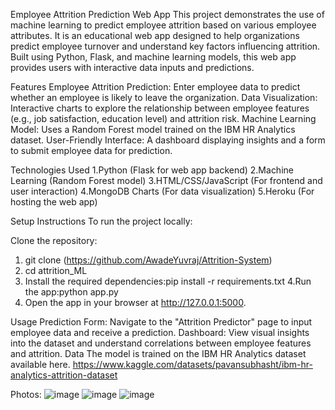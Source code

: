 Employee Attrition Prediction Web App
This project demonstrates the use of machine learning to predict employee attrition based on various employee attributes. It is an educational web app designed to help organizations predict employee turnover and understand key factors influencing attrition. Built using Python, Flask, and machine learning models, this web app provides users with interactive data inputs and predictions.

Features
Employee Attrition Prediction: Enter employee data to predict whether an employee is likely to leave the organization.
Data Visualization: Interactive charts to explore the relationship between employee features (e.g., job satisfaction, education level) and attrition risk.
Machine Learning Model: Uses a Random Forest model trained on the IBM HR Analytics dataset.
User-Friendly Interface: A dashboard displaying insights and a form to submit employee data for prediction.


Technologies Used
1.Python (Flask for web app backend)
2.Machine Learning (Random Forest model)
3.HTML/CSS/JavaScript (For frontend and user interaction)
4.MongoDB Charts (For data visualization)
5.Heroku (For hosting the web app)


Setup Instructions
To run the project locally:

Clone the repository:
1. git clone (https://github.com/AwadeYuvraj/Attrition-System)
2. cd attrition_ML
3. Install the required dependencies:pip install -r requirements.txt
4.Run the app:python app.py
5. Open the app in your browser at http://127.0.0.1:5000.

Usage
Prediction Form: Navigate to the "Attrition Predictor" page to input employee data and receive a prediction.
Dashboard: View visual insights into the dataset and understand correlations between employee features and attrition.
Data
The model is trained on the IBM HR Analytics dataset available here.
https://www.kaggle.com/datasets/pavansubhasht/ibm-hr-analytics-attrition-dataset


Photos: ![image](https://github.com/user-attachments/assets/5c66529f-da1c-4ff9-a964-82075561e120)
![image](https://github.com/user-attachments/assets/52674cc5-38dc-4185-b265-8931c48c8b41)
![image](https://github.com/user-attachments/assets/e5aa5b29-b101-4158-9495-268e5b184b3e)


